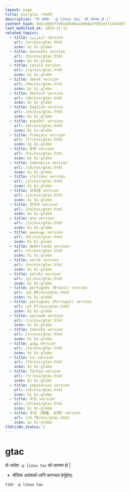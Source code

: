 ```yaml
---
layout: page
title: osx/gtac (नेपाली)
description: "यो आदेश `-p linux tac` को उपनाम हो |"
content_hash: 9d2c4db5f749ad8500aa56b8a3f951e5f14d1497
last_modified_at: 2023-11-12
related_topics:
  - title: العربية version
    url: /ar/osx/gtac.html
    icon: bi bi-globe
  - title: bosanski version
    url: /bs/osx/gtac.html
    icon: bi bi-globe
  - title: català version
    url: /ca/osx/gtac.html
    icon: bi bi-globe
  - title: dansk version
    url: /da/osx/gtac.html
    icon: bi bi-globe
  - title: Deutsch version
    url: /de/osx/gtac.html
    icon: bi bi-globe
  - title: English version
    url: /en/osx/gtac.html
    icon: bi bi-globe
  - title: español version
    url: /es/osx/gtac.html
    icon: bi bi-globe
  - title: français version
    url: /fr/osx/gtac.html
    icon: bi bi-globe
  - title: हिन्दी version
    url: /hi/osx/gtac.html
    icon: bi bi-globe
  - title: Indonesia version
    url: /id/osx/gtac.html
    icon: bi bi-globe
  - title: italiano version
    url: /it/osx/gtac.html
    icon: bi bi-globe
  - title: 日本語 version
    url: /ja/osx/gtac.html
    icon: bi bi-globe
  - title: 한국어 version
    url: /ko/osx/gtac.html
    icon: bi bi-globe
  - title: ລາວ version
    url: /lo/osx/gtac.html
    icon: bi bi-globe
  - title: മലയാളം version
    url: /ml/osx/gtac.html
    icon: bi bi-globe
  - title: Nederlands version
    url: /nl/osx/gtac.html
    icon: bi bi-globe
  - title: norsk version
    url: /no/osx/gtac.html
    icon: bi bi-globe
  - title: polski version
    url: /pl/osx/gtac.html
    icon: bi bi-globe
  - title: português (Brasil) version
    url: /pt_BR/osx/gtac.html
    icon: bi bi-globe
  - title: português (Portugal) version
    url: /pt_PT/osx/gtac.html
    icon: bi bi-globe
  - title: русский version
    url: /ru/osx/gtac.html
    icon: bi bi-globe
  - title: svenska version
    url: /sv/osx/gtac.html
    icon: bi bi-globe
  - title: தமிழ் version
    url: /ta/osx/gtac.html
    icon: bi bi-globe
  - title: ไทย version
    url: /th/osx/gtac.html
    icon: bi bi-globe
  - title: Türkçe version
    url: /tr/osx/gtac.html
    icon: bi bi-globe
  - title: українська version
    url: /uk/osx/gtac.html
    icon: bi bi-globe
  - title: 中文 version
    url: /zh/osx/gtac.html
    icon: bi bi-globe
  - title: 中文 (繁體, 台灣) version
    url: /zh_TW/osx/gtac.html
    icon: bi bi-globe
tldri18n_status: 2
---
```

# gtac

यो आदेश `-p linux tac` को उपनाम हो |

- मौलिक आदेशको लागि कागजात हेर्नुहोस्:

`tldr -p linux tac`
